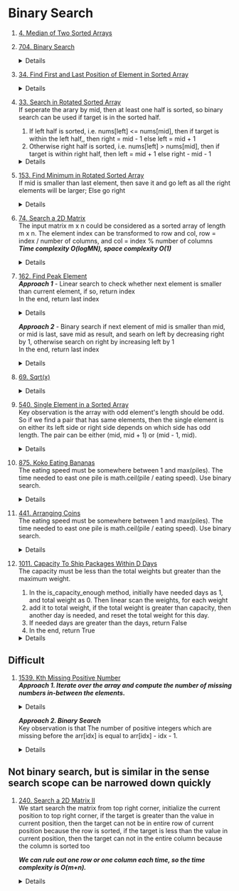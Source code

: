 # Binary Search
1. [4. Median of Two Sorted Arrays](https://leetcode.com/problems/median-of-two-sorted-arrays)
1. [704. Binary Search](https://leetcode.com/problems/binary-search)  
   <details>
      
    ```python
    def search(self, nums: List[int], target: int) -> int:
        left = 0
        right = len(nums) - 1
        while left <= right:
            mid = left + (right - left) // 2
            if nums[mid] == target:
                return mid
            elif nums[mid] > target:
                right = mid -1
            else:
                left = mid + 1
        return -1
    ```
   </details>

1. [34. Find First and Last Position of Element in Sorted Array](https://leetcode.com/problems/find-first-and-last-position-of-element-in-sorted-array)
   <details>
      
    ```python
    def searchRange(self, nums: List[int], target: int) -> List[int]:
        def findFirst(nums, target):
            left = 0
            right = len(nums) - 1
            result = -1
            while left <= right:
                mid = left + (right - left) // 2
                if nums[mid] == target:
                    result = mid
                    right = mid - 1
                elif nums[mid] < target:
                    left = mid + 1
                else:
                    right = mid - 1
            return result
        
        def findLast(nums, target):
            left = 0
            right = len(nums) - 1
            result = -1
            while left <= right:
                mid = left + (right - left) // 2
                if nums[mid] == target:
                    result = mid
                    left = mid + 1
                elif nums[mid] < target:
                    left = mid + 1
                else:
                    right = mid - 1
            return result
        
        return [findFirst(nums, target), findLast(nums, target)]
    ```
   </details>   
1. [33. Search in Rotated Sorted Array](https://leetcode.com/problems/search-in-rotated-sorted-array)  
   If seperate the arary by mid, then at least one half is sorted, so binary search can be used if target is in the sorted half.
   1. If left half is sorted, i.e. nums[left] <= nums[mid], then if target is within the left half,, then right = mid - 1 else left = mid + 1  
   1. Otherwise right half is sorted, i.e. nums[left] > nums[mid], then if target is within right half, then left = mid + 1 else right - mid - 1  
   <details>
      
    ```python
    def search(self, nums: List[int], target: int) -> int:
        left = 0
        right = len(nums) - 1
        while left <= right:
            mid = left + (right - left) // 2
            if nums[mid] == target:
                return mid
            elif nums[mid] >= nums[left]:
                if target >= nums[left] and target < nums[mid]:
                    right = mid - 1
                else:
                    left = mid + 1
            else:
                if target > nums[mid] and target <= nums[right]:
                    left = mid + 1
                else:
                    right = mid - 1
        return -1
    ```
   </details>

1. [153. Find Minimum in Rotated Sorted Array](https://leetcode.com/problems/find-minimum-in-rotated-sorted-array)  
   If mid is smaller than last element, then save it and go left as all the right elements will be larger; Else go right
   <details>
      
    ```python
    def findMin(self, nums: List[int]) -> int:      
        left = 0
        right = len(nums) - 1
        result = -1
        while left <= right:
            mid = left + (right - left) // 2
            if nums[mid] <= nums[-1]:
                result = nums[mid]
                right = mid - 1
            else:
                left = mid + 1

        return result
    ```
   </details>   

1. [74. Search a 2D Matrix](https://leetcode.com/problems/search-a-2d-matrix)  
   The input matrix m x n could be considered as a sorted array of length m x n. The element index can be transformed to row and col, row = index / number of columns, and col = index % number of columns  
   ***Time complexity O(logMN), space complexity O(1)***
   <details>
      
    ```python
       def searchMatrix(self, matrix: List[List[int]], target: int) -> bool:
           m = len(matrix)
           n = len(matrix[0])
           left = 0
           right = m * n - 1
           while left <= right:
               mid = left + (right - left) // 2
               row = mid // n
               col = mid % n
               if matrix[row][col] == target:
                   return True
               elif matrix[row][col] > target:
                   right = mid - 1
               else:
                   left = mid + 1
           return False
    ```
   </details>
1. [162. Find Peak Element](https://leetcode.com/problems/find-peak-element/)  
   ***Approach 1*** - Linear search to check whether next element is smaller than current element, if so, return index  
   In the end, return last index
   <details>
      
    ```python
       def findPeakElement(self, nums: List[int]) -> int:
           for i in range(len(nums) - 1):
               if nums[i] > nums[i + 1]:
                   return i
           
           return len(nums) - 1
    ```
   </details>  

   ***Approach 2*** - Binary search if next element of mid is smaller than mid, or mid is last, save mid as result, and searh on left by decreasing right by 1, otherwise search on right by increasing left by 1  
   In the end, return last index
   <details>
      
    ```python
    # Check mid == 0 or nums[mid] > nums[mid - 1]
    def findPeakElement(self, nums: List[int]) -> int:
        left = 0
        right = len(nums) - 1
        result = -1
        while left <= right:
            mid = left + (right - left) // 2
            if mid == 0 or nums[mid] > nums[mid - 1]:
                result = mid
                left = mid + 1
            else:
                right = mid - 1
                
        return result
    
       def findPeakElement(self, nums: List[int]) -> int:
           left = 0
           right = len(nums) - 1
           result = -1
           while left <= right:
               mid = left + (right - left) // 2
               if mid == len(nums) - 1 or nums[mid] > nums[mid + 1]:
                   result = mid
                   right = mid - 1
               else:
                   left = mid + 1
           return result
    ```
   </details>

1. [69. Sqrt(x)](https://leetcode.com/problems/sqrtx)  
   <details>
      
    ```python
       def mySqrt(self, x: int) -> int:
           if x == 0:
               return 0
   
           if x < 4:
               return 1
           
           left = 2
           right = x
           result = 2
           while left <= right:
               mid = left + (right - left) // 2
               if mid <= x // mid:
                   result = mid
                   left = mid + 1
               else:
                   right = mid - 1
   
           return result
    ```
   </details>

1. [540. Single Element in a Sorted Array](https://leetcode.com/problems/single-element-in-a-sorted-array)  
   Key observation is the array with odd element's length should be odd. So if we find a pair that has same elements, then the single element is on either its left side or right side depends on which side has odd length. The pair can be either (mid, mid + 1) or (mid - 1, mid).  
   <details>
      
    ```python
    def singleNonDuplicate(self, nums: List[int]) -> int:
        left = 0
        right = len(nums) - 1
        while left <= right:
            mid = left + (right - left) // 2
            if mid + 1 < len(nums) and nums[mid + 1] == nums[mid]:
                if (mid - left) % 2 == 0:
                    left = mid + 2
                else:
                    right = mid - 1
            elif mid >= 1 and nums[mid - 1] == nums[mid]:
                if (mid - 1 - left) % 2 == 0:
                    left = mid + 1
                else:
                    right = mid - 2
            else:
                return nums[mid]

    ```
   </details>

1. [875. Koko Eating Bananas](https://leetcode.com/problems/koko-eating-bananas)    
   The eating speed must be somewhere between 1 and max(piles). The time needed to east one pile is math.ceil(pile / eating speed). Use binary search.   
   <details>
      
    ```python
    def minEatingSpeed(self, piles: List[int], h: int) -> int:
        def can_eat(piles, speed, hours):
            hours_needed = 0
            for pile in piles:
                hours_needed += math.ceil(pile / speed)
                if hours_needed > hours:
                    return False
            return True
            
        left = 1
        right = max(piles)
        result = -1
        while left <= right:
            mid = left + (right - left) // 2
            if can_eat(piles, mid, h):
                result = mid
                right = mid - 1
            else:
                left = mid + 1

        return result

    ```
   </details>

1. [441. Arranging Coins](https://leetcode.com/problems/arranging-coins)   
   The eating speed must be somewhere between 1 and max(piles). The time needed to east one pile is math.ceil(pile / eating speed). Use binary search.   
   <details>
      
    ```python
    def arrangeCoins(self, n: int) -> int:
        row = 1
        n -= row

        while n >= 0:
            row += 1
            n -= row
        
        return row - 1
        
    # Binary Search
    def arrangeCoins(self, n: int) -> int:
        left = 1
        right = n
        result = -1
        while left <= right:
            mid = left + (right - left) // 2
            if mid * (mid + 1) <= 2 * n:
                result = mid
                left = mid + 1
            else:
                right = mid - 1
        return result
    ```
   </details>

1. [1011. Capacity To Ship Packages Within D Days](https://leetcode.com/problems/capacity-to-ship-packages-within-d-days)   
   The capacity must be less than the total weights but greater than the maximum weight. 

   1. In the is_capacity_enough method, initially have needed days as 1, and total weight as 0. Then linear scan the weights, for each weight  
   1. add it to total weight, if the total weight is greater than capacity, then another day is needed, and reset the total weight for this day.   
   1. If needed days are greater than the days, return False  
   1. In the end, return True  
   <details>
      
    ```python
   def shipWithinDays(self, weights: List[int], days: int) -> int:
        def is_capacity_enough(weights, capacity, days):
            days_needed = 1
            total_weight = 0
            for weight in weights:
                total_weight += weight
                if total_weight > capacity: 
                    days_needed += 1
                    total_weight = weight
                    if days_needed > days:
                        return False
            return True

        left = max(weights)
        right = sum(weights)
        result = -1
        while left <= right:
            mid = left + (right - left) // 2
            if is_capacity_enough(weights, mid, days):
                result = mid
                right = mid - 1
            else:
                left = mid + 1
        
        return result
    ```
   </details>
   
## Difficult
1. [1539. Kth Missing Positive Number](https://leetcode.com/problems/kth-missing-positive-number)  
   ***Approach 1. Iterate over the array and compute the number of missing numbers in-between the elements.***    
   <details>
      
    ```python
       def findKthPositive(self, arr: List[int], k: int) -> int:
           if k <= arr[0] - 1:
               return k
           
           k -= arr[0] - 1
   
           for i in range(len(arr) - 1):
               currMissing = arr[i + 1] - arr[i] - 1
               if k <= currMissing:
                   return arr[i] + k
               else:
                   k -= currMissing
           
           return arr[-1] + k
    ```
   </details>

   ***Approach 2. Binary Search***  
   Key observation is that The number of positive integers which are missing before the arr[idx] is equal to arr[idx] - idx - 1.   
   <details>
      
    ```python
       def findKthPositive(self, arr: List[int], k: int) -> int:
           left = 0
           right = len(arr) - 1
           while left <= right:
               mid = left + (right - left) // 2
               if arr[mid] - mid - 1 < k:
                   left = mid + 1
               else:
                   right = mid - 1
           
           return left + k
    ```
   </details>
## Not binary search, but is similar in the sense search scope can be narrowed down quickly
1. [240. Search a 2D Matrix II](https://leetcode.com/problems/search-a-2d-matrix-ii)   
   We start search the matrix from top right corner, initialize the current position to top right corner, if the target is greater than the value in current position, then the target can not be in entire row of current position because the row is sorted, if the target is less than the value in current position, then the target can not in the entire column because the column is sorted too
     
   ***We can rule out one row or one column each time, so the time complexity is O(m+n).***
   <details>
      
    ```python
    def searchMatrix(self, matrix: List[List[int]], target: int) -> bool:
        row = 0
        col = len(matrix[0]) - 1
        while row < len(matrix) and col >= 0:
            if matrix[row][col] == target:
                return True
            elif matrix[row][col] > target:
                col -= 1
            else:
                row += 1
        return False
    ```
   </details>
